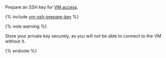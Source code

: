 Prepare an SSH key for [VM access](../../../compute/operations/vm-connect/ssh.md).

{% include [vm-ssh-prepare-key](../../../_includes/vm-ssh-prepare-key.md) %}

{% note warning %}

Store your private key securely, as you will not be able to connect to the VM without it.

{% endnote %}